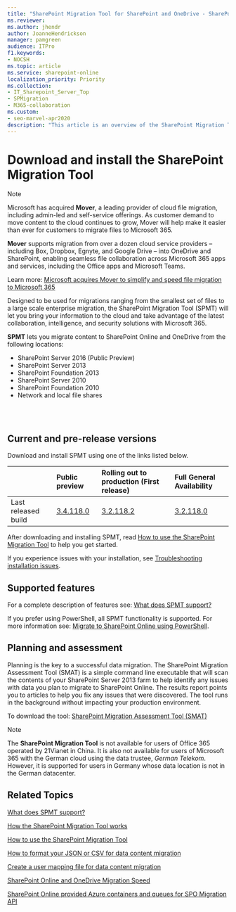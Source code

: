 ```yaml
---
title: "SharePoint Migration Tool for SharePoint and OneDrive - SharePoint Online"
ms.reviewer: 
ms.author: jhendr
author: JoanneHendrickson
manager: pamgreen
audience: ITPro
f1.keywords:
- NOCSH
ms.topic: article
ms.service: sharepoint-online
localization_priority: Priority
ms.collection: 
- IT_Sharepoint_Server_Top
- SPMigration
- M365-collaboration
ms.custom:
- seo-marvel-apr2020
description: "This article is an overview of the SharePoint Migration Tool and provides resources for download and support."
---
```


# Download and install the SharePoint Migration Tool


>[!Note]
> Microsoft has acquired **Mover**, a leading provider of cloud file migration, including admin-led and self-service offerings. As customer demand to move content to the cloud continues to grow, Mover will help make it easier than ever for customers to migrate files to Microsoft 365.
>
>**Mover** supports migration from over a dozen cloud service providers – including Box, Dropbox, Egnyte, and Google Drive – into OneDrive and SharePoint, enabling seamless file collaboration across Microsoft 365 apps and services, including the Office apps and Microsoft Teams.
>
>Learn more:  [Microsoft acquires Mover to simplify and speed file migration to Microsoft 365](https://aka.ms/migration/news)



Designed to be used for migrations ranging from the smallest set of files to a large scale enterprise migration, the SharePoint Migration Tool (SPMT) will let you bring your information to the cloud and take advantage of the latest collaboration, intelligence, and security solutions with Microsoft 365.

**SPMT** lets you migrate content to SharePoint Online and OneDrive from the following locations:

- SharePoint Server 2016 (Public Preview)
- SharePoint Server 2013
- SharePoint Foundation 2013
- SharePoint Server 2010
- SharePoint Foundation 2010
- Network and local file shares
  
</br></br>


## Current and pre-release versions

Download and install SPMT using one of the links listed below.  

||**Public preview**|**Rolling out to production (First release)**|**Full General Availability**|
|:-----|:-----|:-----|:-----|
|Last released build|[3.4.118.0](https://spmtreleasescus.blob.core.windows.net/betainstall/default.htm)  |[3.2.118.2](https://aka.ms/spmt-install-FR)|[3.2.118.0](https://aka.ms/spmt-ga-page) |




After downloading and installing SPMT, read [How to use the SharePoint Migration Tool](how-to-use-the-sharepoint-migration-tool.md) to help you get started.

If you experience issues with your installation, see [Troubleshooting installation issues](spmt-install-issues.md).



## Supported features

For a complete description of features see:  [What does SPMT support?](what-is-supported-SPMT.md) 

If you prefer using PowerShell, all SPMT functionality is supported. For more information see: [Migrate to SharePoint Online using PowerShell](overview-spmt-ps-cmdlets.md).



## Planning and assessment

Planning is the key to a successful data migration.  The SharePoint Migration Assessment Tool (SMAT) is a simple command line executable that will scan the contents of your SharePoint Server 2013 farm to help identify any issues with data you plan to migrate to SharePoint Online. The results report points you to articles to help you fix any issues that were discovered. The tool runs in the background without impacting your production environment.
  
To download the tool: [SharePoint Migration Assessment Tool (SMAT)](https://www.microsoft.com/download/details.aspx?id=53598&amp;751be11f-ede8-5a0c-058c-2ee190a24fa6=True)
  
>[!NOTE]
>The **SharePoint Migration Tool** is not available for users of Office 365 operated by 21Vianet in China. It is also not available for users of Microsoft 365 with the German cloud using the data trustee, *German Telekom*. However, it is supported for users in Germany whose data location is not in the German datacenter.


## Related Topics

[What does SPMT support?](what-is-supported-SPMT.md)

[How the SharePoint Migration Tool works](how-the-sharepoint-migration-tool-works.md)
  
[How to use the SharePoint Migration Tool](how-to-use-the-sharepoint-migration-tool.md)
  
[How to format your JSON or CSV for data content migration](how-to-format-your-csv-file-for-data-content-migration.md)
  
[Create a user mapping file for data content migration](create-a-user-mapping-file-for-data-content-migration.md)
  
[SharePoint Online and OneDrive Migration Speed](sharepoint-online-and-onedrive-migration-speed.md)
  
[SharePoint Online provided Azure containers and queues for SPO Migration API](sharepoint-online-provided-azure-containers-and-queues-for-spo-migration-api.md)
  

